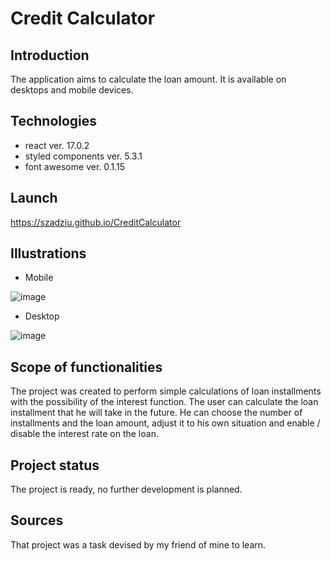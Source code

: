 # Credit Calculator

## Introduction

The application aims to calculate the loan amount. It is available on desktops and mobile devices.

## Technologies

* react ver. 17.0.2
* styled components ver. 5.3.1
* font awesome ver. 0.1.15

## Launch

https://szadziu.github.io/CreditCalculator

## Illustrations

* Mobile

![image](https://user-images.githubusercontent.com/73105872/184477791-ef68496f-94cb-49ea-9443-a0f8f9819c7f.png)

* Desktop

![image](https://user-images.githubusercontent.com/73105872/184477803-ead2d8e3-3201-44f0-9ab9-3f35a535370e.png)

## Scope of functionalities

The project was created to perform simple calculations of loan installments with the possibility of the interest function. The user can calculate the loan installment that he will take in the future. He can choose the number of installments and the loan amount, adjust it to his own situation and enable / disable the interest rate on the loan.

## Project status

The project is ready, no further development is planned.

## Sources

That project was a task devised by my friend of mine to learn.
